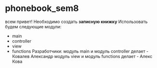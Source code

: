 # phonebook_sem8
всем привет! Необходимо создать **записную книжку**
Использовать будем следующие модули: 
* main
* controller
* view
* functions
Разработчики:
модуль main и модуль controller делает - Ковалев Александр
модуль view и модуль functions делает - Алекс Кова
